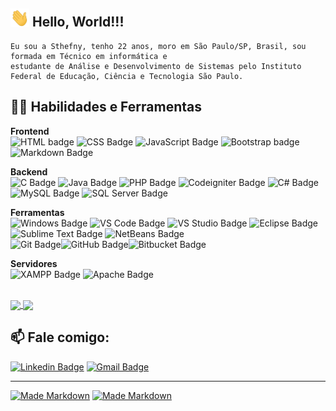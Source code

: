 ## <img src="https://raw.githubusercontent.com/ABSphreak/ABSphreak/master/gifs/Hi.gif" width="30px"> Hello, World!!!  

    Eu sou a Sthefny, tenho 22 anos, moro em São Paulo/SP, Brasil, sou formada em Técnico em informática e 
    estudante de Análise e Desenvolvimento de Sistemas pelo Instituto Federal de Educação, Ciência e Tecnologia São Paulo. 

## :woman_technologist:	 Habilidades e Ferramentas 

**Frontend** <br/>
![HTML badge](https://img.shields.io/badge/HTML5-E34F26?style=for-the-badge&logo=html5&logoColor=white)  ![CSS Badge](https://img.shields.io/badge/CSS3-1572B6?style=for-the-badge&logo=css3&logoColor=white)  ![JavaScript Badge](https://img.shields.io/badge/JavaScript-F7DF1E?style=for-the-badge&logo=javascript&logoColor=black)  ![Bootstrap badge](https://img.shields.io/badge/Bootstrap-563D7C?style=for-the-badge&logo=bootstrap&logoColor=white)  ![Markdown Badge](https://img.shields.io/badge/Markdown-000000?style=for-the-badge&logo=markdown&logoColor=white)
<br/>

**Backend** <br/>
![C Badge](https://img.shields.io/badge/C-00599C?style=for-the-badge&logo=c&logoColor=white)  ![Java Badge](https://img.shields.io/badge/Java-ED8B00?style=for-the-badge&logo=java&logoColor=white)  ![PHP Badge](https://img.shields.io/badge/PHP-777BB4?style=for-the-badge&logo=php&logoColor=white) ![Codeigniter Badge](https://img.shields.io/badge/Codeigniter-EF4223?style=for-the-badge&logo=codeigniter&logoColor=white)   ![C# Badge](https://img.shields.io/badge/C%23-239120?style=for-the-badge&logo=c-sharp&logoColor=white)  ![MySQL Badge](https://img.shields.io/badge/MySQL-00000F?style=for-the-badge&logo=mysql&logoColor=white)  ![SQL Server Badge](https://img.shields.io/badge/Microsoft%20SQL%20Sever-CC2927?style=for-the-badge&logo=microsoft%20sql%20server&logoColor=white) 
<br/>

**Ferramentas** <br/>
![Windows Badge](https://img.shields.io/badge/Windows-0078D6?style=for-the-badge&logo=windows&logoColor=white)  ![VS Code Badge](https://img.shields.io/badge/Visual_Studio_Code-0078D4?style=for-the-badge&logo=visual%20studio%20code&logoColor=white) ![VS Studio Badge](https://img.shields.io/badge/Visual_Studio-5C2D91?style=for-the-badge&logo=visual%20studio&logoColor=white) ![Eclipse Badge](https://img.shields.io/badge/Eclipse-2C2255?style=for-the-badge&logo=eclipse&logoColor=white) ![Sublime Text Badge](https://img.shields.io/badge/sublime_text-%23575757.svg?&style=for-the-badge&logo=sublime-text&logoColor=important) ![NetBeans Badge](https://img.shields.io/badge/NetBeansIDE-1B6AC6.svg?style=for-the-badge&logo=apache-netbeans-ide&logoColor=white) <br/> ![Git Badge](https://img.shields.io/badge/Git-F05032?style=for-the-badge&logo=git&logoColor=white)![GitHub Badge](https://img.shields.io/badge/GitHub-100000?style=for-the-badge&logo=github&logoColor=white
)![Bitbucket Badge](https://img.shields.io/badge/Bitbucket-330F63?style=for-the-badge&logo=bitbucket&logoColor=white) 
<br/>

**Servidores** <br/>
![XAMPP Badge](https://img.shields.io/badge/Xampp-F37623?style=for-the-badge&logo=xampp&logoColor=white) ![Apache Badge](https://img.shields.io/badge/apache-%23D42029.svg?style=for-the-badge&logo=apache&logoColor=white)
<br/>
<br/>

<a href="https://github.com/sthefany-A/github-readme-stats">
  <img height="156" align="center" src="https://github-readme-stats.vercel.app/api?username=sthefany-A&count_private=true&show_icons=true&custom_title=Sthefany's%20Github%20Stats&hide=issues&theme=vision-friendly-dark" />
</a>
<a href="https://github.com/sthefany-A/github-readme-stats">
   <img height="156" align="center" src="https://github-readme-stats.vercel.app/api/top-langs/?username=sthefany-A&layout=compact&theme=vision-friendly-dark&langs_count=6)" />
</a>
<br/>

## :mailbox: Fale comigo:

[![Linkedin Badge](https://img.shields.io/badge/linkedin-%230077B5.svg?&style=for-the-badge&logo=linkedin&logoColor=white&link=https://www.linkedin.com/in/s-albuquerque/)](https://www.linkedin.com/in/s-albuquerque/)
[![Gmail Badge](https://img.shields.io/badge/Gmail-D14836?style=for-the-badge&logo=gmail&logoColor=white&link=mailto:s.albuquerque@aluno.ifsp.edu.br)](mailto:s.albuquerque@aluno.ifsp.edu.br)

---

[![Made Markdown](https://img.shields.io/badge/Made%20with-Markdown-blueviolet.svg)](https://github.com/sthefany-A) 
[![Made Markdown](https://img.shields.io/badge/Made%20with-HTML-blueviolet.svg)](https://github.com/sthefany-A) 


<!--
**sthefanyricardo/sthefanyricardo** is a ✨ _special_ ✨ repository because its `README.md` (this file) appears on your GitHub profile.

Here are some ideas to get you started:

- 🔭 I’m currently working on ...
- 🌱 I’m currently learning ...
- 👯 I’m looking to collaborate on ...
- 🤔 I’m looking for help with ...
- 💬 Ask me about ...
- 📫 How to reach me: ...
- 😄 Pronouns: ...
- ⚡ Fun fact: ...
-->
